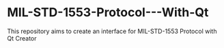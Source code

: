 # MIL-STD-1553-Protocol---With-Qt
This repository aims to create an interface for MIL-STD-1553 Protocol with Qt Creator
